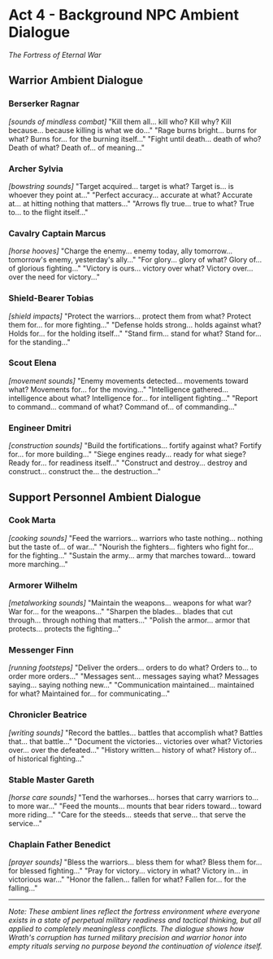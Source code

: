 # Act 4 - Background NPC Ambient Dialogue
*The Fortress of Eternal War*

## Warrior Ambient Dialogue

### **Berserker Ragnar**
*[sounds of mindless combat]*
"Kill them all... kill who? Kill why? Kill because... because killing is what we do..."
"Rage burns bright... burns for what? Burns for... for the burning itself..."
"Fight until death... death of who? Death of what? Death of... of meaning..."

### **Archer Sylvia**
*[bowstring sounds]*
"Target acquired... target is what? Target is... is whoever they point at..."
"Perfect accuracy... accurate at what? Accurate at... at hitting nothing that matters..."
"Arrows fly true... true to what? True to... to the flight itself..."

### **Cavalry Captain Marcus**
*[horse hooves]*
"Charge the enemy... enemy today, ally tomorrow... tomorrow's enemy, yesterday's ally..."
"For glory... glory of what? Glory of... of glorious fighting..."
"Victory is ours... victory over what? Victory over... over the need for victory..."

### **Shield-Bearer Tobias**
*[shield impacts]*
"Protect the warriors... protect them from what? Protect them for... for more fighting..."
"Defense holds strong... holds against what? Holds for... for the holding itself..."
"Stand firm... stand for what? Stand for... for the standing..."

### **Scout Elena**
*[movement sounds]*
"Enemy movements detected... movements toward what? Movements for... for the moving..."
"Intelligence gathered... intelligence about what? Intelligence for... for intelligent fighting..."
"Report to command... command of what? Command of... of commanding..."

### **Engineer Dmitri**
*[construction sounds]*
"Build the fortifications... fortify against what? Fortify for... for more building..."
"Siege engines ready... ready for what siege? Ready for... for readiness itself..."
"Construct and destroy... destroy and construct... construct the... the destruction..."

## Support Personnel Ambient Dialogue

### **Cook Marta**
*[cooking sounds]*
"Feed the warriors... warriors who taste nothing... nothing but the taste of... of war..."
"Nourish the fighters... fighters who fight for... for the fighting..."
"Sustain the army... army that marches toward... toward more marching..."

### **Armorer Wilhelm**
*[metalworking sounds]*
"Maintain the weapons... weapons for what war? War for... for the weapons..."
"Sharpen the blades... blades that cut through... through nothing that matters..."
"Polish the armor... armor that protects... protects the fighting..."

### **Messenger Finn**
*[running footsteps]*
"Deliver the orders... orders to do what? Orders to... to order more orders..."
"Messages sent... messages saying what? Messages saying... saying nothing new..."
"Communication maintained... maintained for what? Maintained for... for communicating..."

### **Chronicler Beatrice**
*[writing sounds]*
"Record the battles... battles that accomplish what? Battles that... that battle..."
"Document the victories... victories over what? Victories over... over the defeated..."
"History written... history of what? History of... of historical fighting..."

### **Stable Master Gareth**
*[horse care sounds]*
"Tend the warhorses... horses that carry warriors to... to more war..."
"Feed the mounts... mounts that bear riders toward... toward more riding..."
"Care for the steeds... steeds that serve... that serve the service..."

### **Chaplain Father Benedict**
*[prayer sounds]*
"Bless the warriors... bless them for what? Bless them for... for blessed fighting..."
"Pray for victory... victory in what? Victory in... in victorious war..."
"Honor the fallen... fallen for what? Fallen for... for the falling..."

---

*Note: These ambient lines reflect the fortress environment where everyone exists in a state of perpetual military readiness and tactical thinking, but all applied to completely meaningless conflicts. The dialogue shows how Wrath's corruption has turned military precision and warrior honor into empty rituals serving no purpose beyond the continuation of violence itself.*